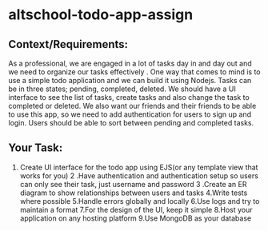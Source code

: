 # altschool-todo-app-assign

## Context/Requirements:
As a professional, we are engaged in a lot of tasks day in and day out and we need to organize our tasks effectively . One way that comes to mind is to use a simple todo application and we can build it using Nodejs. Tasks can be in three states; pending, completed, deleted. We should have a UI interface to see the list of tasks, create tasks and also change the task to completed or deleted. We also want our friends and their friends to be able to use this app, so we need to add authentication for users to sign up and login. Users should be able to sort between pending and completed tasks.


## Your Task:
1. Create UI interface for the todo app using EJS(or any template view that works for you)
2 .Have authentication and authentication setup so users can only see their task, just  username and password
3 .Create an ER diagram to show relationships between users and tasks
4.Write tests where possible
5.Handle errors globally and locally
6.Use logs and try to maintain a format
7.For the design of the UI, keep it simple
8.Host your application on any hosting platform
9.Use MongoDB as your database
